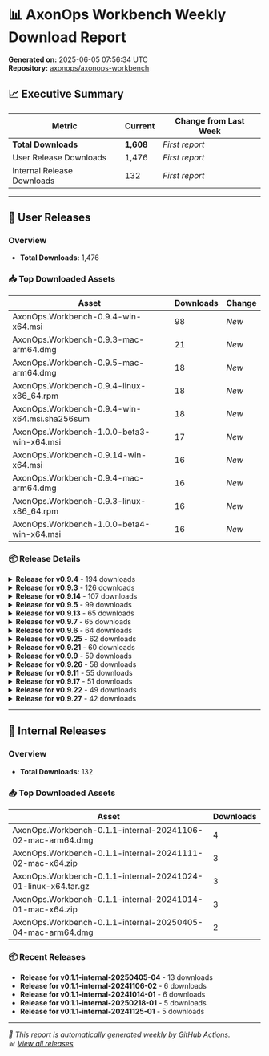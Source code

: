 # 📊 AxonOps Workbench Weekly Download Report

**Generated on:** 2025-06-05 07:56:34 UTC  
**Repository:** [axonops/axonops-workbench](https://github.com/axonops/axonops-workbench)

## 📈 Executive Summary

| Metric | Current | Change from Last Week |
|--------|---------|----------------------|
| **Total Downloads** | **1,608** | *First report* |
| User Release Downloads | 1,476 | *First report* |
| Internal Release Downloads | 132 | *First report* |

---

## 🚀 User Releases

### Overview
- **Total Downloads:** 1,476

### 📥 Top Downloaded Assets

| Asset | Downloads | Change |
|-------|-----------|--------|
| AxonOps.Workbench-0.9.4-win-x64.msi | 98 | *New* |
| AxonOps.Workbench-0.9.3-mac-arm64.dmg | 21 | *New* |
| AxonOps.Workbench-0.9.5-mac-arm64.dmg | 18 | *New* |
| AxonOps.Workbench-0.9.4-linux-x86_64.rpm | 18 | *New* |
| AxonOps.Workbench-0.9.4-win-x64.msi.sha256sum | 18 | *New* |
| AxonOps.Workbench-1.0.0-beta3-win-x64.msi | 17 | *New* |
| AxonOps.Workbench-0.9.14-win-x64.msi | 16 | *New* |
| AxonOps.Workbench-0.9.4-mac-arm64.dmg | 16 | *New* |
| AxonOps.Workbench-0.9.3-linux-x86_64.rpm | 16 | *New* |
| AxonOps.Workbench-1.0.0-beta4-win-x64.msi | 16 | *New* |

### 📦 Release Details

<details>
<summary><strong>Release for v0.9.4</strong> - 194 downloads</summary>

- **Version:** [v0.9.4](https://github.com/axonops/axonops-workbench/releases/tag/v0.9.4)
- **Published:** 2025-01-27
- **Total Downloads:** 194

| Asset | Downloads | Size | Link |
|-------|-----------|------|------|
| AxonOps.Workbench-0.9.4-win-x64.msi | 98 | 174.0 MB | [⬇](https://github.com/axonops/axonops-workbench/releases/download/v0.9.4/AxonOps.Workbench-0.9.4-win-x64.msi) |
| AxonOps.Workbench-0.9.4-linux-x86_64.rpm | 18 | 143.7 MB | [⬇](https://github.com/axonops/axonops-workbench/releases/download/v0.9.4/AxonOps.Workbench-0.9.4-linux-x86_64.rpm) |
| AxonOps.Workbench-0.9.4-win-x64.msi.s... | 18 | 102.0 B | [⬇](https://github.com/axonops/axonops-workbench/releases/download/v0.9.4/AxonOps.Workbench-0.9.4-win-x64.msi.sha256sum) |
| AxonOps.Workbench-0.9.4-mac-arm64.dmg | 16 | 160.3 MB | [⬇](https://github.com/axonops/axonops-workbench/releases/download/v0.9.4/AxonOps.Workbench-0.9.4-mac-arm64.dmg) |
| AxonOps.Workbench-0.9.4-linux-amd64.deb | 6 | 143.5 MB | [⬇](https://github.com/axonops/axonops-workbench/releases/download/v0.9.4/AxonOps.Workbench-0.9.4-linux-amd64.deb) |

</details>

<details>
<summary><strong>Release for v0.9.3</strong> - 126 downloads</summary>

- **Version:** [v0.9.3](https://github.com/axonops/axonops-workbench/releases/tag/v0.9.3)
- **Published:** 2024-12-23
- **Total Downloads:** 126

| Asset | Downloads | Size | Link |
|-------|-----------|------|------|
| AxonOps.Workbench-0.9.3-mac-arm64.dmg | 21 | 160.2 MB | [⬇](https://github.com/axonops/axonops-workbench/releases/download/v0.9.3/AxonOps.Workbench-0.9.3-mac-arm64.dmg) |
| AxonOps.Workbench-0.9.3-linux-x86_64.rpm | 16 | 143.7 MB | [⬇](https://github.com/axonops/axonops-workbench/releases/download/v0.9.3/AxonOps.Workbench-0.9.3-linux-x86_64.rpm) |
| AxonOps.Workbench-0.9.3-win-x64.msi | 8 | 173.9 MB | [⬇](https://github.com/axonops/axonops-workbench/releases/download/v0.9.3/AxonOps.Workbench-0.9.3-win-x64.msi) |
| AxonOps.Workbench-0.9.3-win-x64.exe | 7 | 173.0 MB | [⬇](https://github.com/axonops/axonops-workbench/releases/download/v0.9.3/AxonOps.Workbench-0.9.3-win-x64.exe) |
| AxonOps.Workbench-0.9.3-mac-arm64.dmg... | 6 | 104.0 B | [⬇](https://github.com/axonops/axonops-workbench/releases/download/v0.9.3/AxonOps.Workbench-0.9.3-mac-arm64.dmg.sha256sum) |

</details>

<details>
<summary><strong>Release for v0.9.14</strong> - 107 downloads</summary>

- **Version:** [v0.9.14](https://github.com/axonops/axonops-workbench/releases/tag/v0.9.14)
- **Published:** 2025-04-06
- **Total Downloads:** 107

| Asset | Downloads | Size | Link |
|-------|-----------|------|------|
| AxonOps.Workbench-0.9.14-win-x64.msi | 16 | 172.9 MB | [⬇](https://github.com/axonops/axonops-workbench/releases/download/v0.9.14/AxonOps.Workbench-0.9.14-win-x64.msi) |
| AxonOps.Workbench-0.9.14-linux-x86_64... | 14 | 129.8 MB | [⬇](https://github.com/axonops/axonops-workbench/releases/download/v0.9.14/AxonOps.Workbench-0.9.14-linux-x86_64.rpm) |
| AxonOps.Workbench-0.9.14-mac-arm64.dmg | 11 | 159.6 MB | [⬇](https://github.com/axonops/axonops-workbench/releases/download/v0.9.14/AxonOps.Workbench-0.9.14-mac-arm64.dmg) |
| AxonOps.Workbench-0.9.14-linux-aarch6... | 10 | 124.5 MB | [⬇](https://github.com/axonops/axonops-workbench/releases/download/v0.9.14/AxonOps.Workbench-0.9.14-linux-aarch64.rpm) |
| AxonOps.Workbench-0.9.14-linux-amd64.deb | 8 | 129.6 MB | [⬇](https://github.com/axonops/axonops-workbench/releases/download/v0.9.14/AxonOps.Workbench-0.9.14-linux-amd64.deb) |

</details>

<details>
<summary><strong>Release for v0.9.5</strong> - 99 downloads</summary>

- **Version:** [v0.9.5](https://github.com/axonops/axonops-workbench/releases/tag/v0.9.5)
- **Published:** 2025-02-24
- **Total Downloads:** 99

| Asset | Downloads | Size | Link |
|-------|-----------|------|------|
| AxonOps.Workbench-0.9.5-mac-arm64.dmg | 18 | 161.4 MB | [⬇](https://github.com/axonops/axonops-workbench/releases/download/v0.9.5/AxonOps.Workbench-0.9.5-mac-arm64.dmg) |
| AxonOps.Workbench-0.9.5-linux-amd64.deb | 13 | 144.5 MB | [⬇](https://github.com/axonops/axonops-workbench/releases/download/v0.9.5/AxonOps.Workbench-0.9.5-linux-amd64.deb) |
| AxonOps.Workbench-0.9.5-linux-x86_64.rpm | 10 | 144.4 MB | [⬇](https://github.com/axonops/axonops-workbench/releases/download/v0.9.5/AxonOps.Workbench-0.9.5-linux-x86_64.rpm) |
| AxonOps.Workbench-0.9.5-linux-aarch64... | 10 | 138.8 MB | [⬇](https://github.com/axonops/axonops-workbench/releases/download/v0.9.5/AxonOps.Workbench-0.9.5-linux-aarch64.rpm) |
| AxonOps.Workbench-0.9.5-win-x64.msi | 6 | 174.9 MB | [⬇](https://github.com/axonops/axonops-workbench/releases/download/v0.9.5/AxonOps.Workbench-0.9.5-win-x64.msi) |

</details>

<details>
<summary><strong>Release for v0.9.13</strong> - 65 downloads</summary>

- **Version:** [v0.9.13](https://github.com/axonops/axonops-workbench/releases/tag/v0.9.13)
- **Published:** 2025-04-02
- **Total Downloads:** 65

| Asset | Downloads | Size | Link |
|-------|-----------|------|------|
| AxonOps.Workbench-0.9.13-linux-aarch6... | 11 | 139.2 MB | [⬇](https://github.com/axonops/axonops-workbench/releases/download/v0.9.13/AxonOps.Workbench-0.9.13-linux-aarch64.rpm) |
| AxonOps.Workbench-0.9.13-linux-x86_64... | 9 | 144.5 MB | [⬇](https://github.com/axonops/axonops-workbench/releases/download/v0.9.13/AxonOps.Workbench-0.9.13-linux-x86_64.rpm) |
| AxonOps.Workbench-0.9.13-mac-arm64.dmg | 6 | 161.7 MB | [⬇](https://github.com/axonops/axonops-workbench/releases/download/v0.9.13/AxonOps.Workbench-0.9.13-mac-arm64.dmg) |
| AxonOps.Workbench-0.9.13-win-x64.msi.... | 3 | 103.0 B | [⬇](https://github.com/axonops/axonops-workbench/releases/download/v0.9.13/AxonOps.Workbench-0.9.13-win-x64.msi.sha256sum) |
| AxonOps.Workbench-0.9.13-win-x64.msi | 3 | 175.2 MB | [⬇](https://github.com/axonops/axonops-workbench/releases/download/v0.9.13/AxonOps.Workbench-0.9.13-win-x64.msi) |

</details>

<details>
<summary><strong>Release for v0.9.7</strong> - 65 downloads</summary>

- **Version:** [v0.9.7](https://github.com/axonops/axonops-workbench/releases/tag/v0.9.7)
- **Published:** 2025-03-17
- **Total Downloads:** 65

| Asset | Downloads | Size | Link |
|-------|-----------|------|------|
| AxonOps.Workbench-0.9.7-linux-x86_64.rpm | 12 | 144.5 MB | [⬇](https://github.com/axonops/axonops-workbench/releases/download/v0.9.7/AxonOps.Workbench-0.9.7-linux-x86_64.rpm) |
| AxonOps.Workbench-0.9.7-linux-aarch64... | 11 | 139.2 MB | [⬇](https://github.com/axonops/axonops-workbench/releases/download/v0.9.7/AxonOps.Workbench-0.9.7-linux-aarch64.rpm) |
| AxonOps.Workbench-0.9.7-mac-arm64.zip | 5 | 172.9 MB | [⬇](https://github.com/axonops/axonops-workbench/releases/download/v0.9.7/AxonOps.Workbench-0.9.7-mac-arm64.zip) |
| AxonOps.Workbench-0.9.7-win-x64.msi.s... | 3 | 102.0 B | [⬇](https://github.com/axonops/axonops-workbench/releases/download/v0.9.7/AxonOps.Workbench-0.9.7-win-x64.msi.sha256sum) |
| AxonOps.Workbench-0.9.7-mac-arm64.zip... | 3 | 104.0 B | [⬇](https://github.com/axonops/axonops-workbench/releases/download/v0.9.7/AxonOps.Workbench-0.9.7-mac-arm64.zip.sha256sum) |

</details>

<details>
<summary><strong>Release for v0.9.6</strong> - 64 downloads</summary>

- **Version:** [v0.9.6](https://github.com/axonops/axonops-workbench/releases/tag/v0.9.6)
- **Published:** 2025-03-16
- **Total Downloads:** 64

| Asset | Downloads | Size | Link |
|-------|-----------|------|------|
| AxonOps.Workbench-0.9.6-linux-aarch64... | 10 | 139.1 MB | [⬇](https://github.com/axonops/axonops-workbench/releases/download/v0.9.6/AxonOps.Workbench-0.9.6-linux-aarch64.rpm) |
| AxonOps.Workbench-0.9.6-linux-x86_64.rpm | 9 | 144.4 MB | [⬇](https://github.com/axonops/axonops-workbench/releases/download/v0.9.6/AxonOps.Workbench-0.9.6-linux-x86_64.rpm) |
| AxonOps.Workbench-0.9.6-mac-arm64.dmg | 5 | 161.6 MB | [⬇](https://github.com/axonops/axonops-workbench/releases/download/v0.9.6/AxonOps.Workbench-0.9.6-mac-arm64.dmg) |
| AxonOps.Workbench-0.9.6-mac-arm64.zip | 4 | 172.8 MB | [⬇](https://github.com/axonops/axonops-workbench/releases/download/v0.9.6/AxonOps.Workbench-0.9.6-mac-arm64.zip) |
| AxonOps.Workbench-0.9.6-win-x64.msi.s... | 3 | 102.0 B | [⬇](https://github.com/axonops/axonops-workbench/releases/download/v0.9.6/AxonOps.Workbench-0.9.6-win-x64.msi.sha256sum) |

</details>

<details>
<summary><strong>Release for v0.9.25</strong> - 62 downloads</summary>

- **Version:** [v0.9.25](https://github.com/axonops/axonops-workbench/releases/tag/v0.9.25)
- **Published:** 2025-05-21
- **Total Downloads:** 62

| Asset | Downloads | Size | Link |
|-------|-----------|------|------|
| AxonOps.Workbench-0.9.25-linux-x86_64... | 13 | 129.5 MB | [⬇](https://github.com/axonops/axonops-workbench/releases/download/v0.9.25/AxonOps.Workbench-0.9.25-linux-x86_64.rpm) |
| AxonOps.Workbench-0.9.25-mac-arm64.dmg | 12 | 159.2 MB | [⬇](https://github.com/axonops/axonops-workbench/releases/download/v0.9.25/AxonOps.Workbench-0.9.25-mac-arm64.dmg) |
| AxonOps.Workbench-0.9.25-linux-aarch6... | 10 | 124.4 MB | [⬇](https://github.com/axonops/axonops-workbench/releases/download/v0.9.25/AxonOps.Workbench-0.9.25-linux-aarch64.rpm) |
| AxonOps.Workbench-0.9.25-win-x64.msi | 5 | 174.5 MB | [⬇](https://github.com/axonops/axonops-workbench/releases/download/v0.9.25/AxonOps.Workbench-0.9.25-win-x64.msi) |
| AxonOps.Workbench-0.9.25-mac-arm64.zip | 4 | 170.3 MB | [⬇](https://github.com/axonops/axonops-workbench/releases/download/v0.9.25/AxonOps.Workbench-0.9.25-mac-arm64.zip) |

</details>

<details>
<summary><strong>Release for v0.9.21</strong> - 60 downloads</summary>

- **Version:** [v0.9.21](https://github.com/axonops/axonops-workbench/releases/tag/v0.9.21)
- **Published:** 2025-05-05
- **Total Downloads:** 60

| Asset | Downloads | Size | Link |
|-------|-----------|------|------|
| AxonOps.Workbench-0.9.21-win-x64.msi | 11 | 174.5 MB | [⬇](https://github.com/axonops/axonops-workbench/releases/download/v0.9.21/AxonOps.Workbench-0.9.21-win-x64.msi) |
| AxonOps.Workbench-0.9.21-linux-aarch6... | 11 | 124.4 MB | [⬇](https://github.com/axonops/axonops-workbench/releases/download/v0.9.21/AxonOps.Workbench-0.9.21-linux-aarch64.rpm) |
| AxonOps.Workbench-0.9.21-linux-x86_64... | 9 | 129.5 MB | [⬇](https://github.com/axonops/axonops-workbench/releases/download/v0.9.21/AxonOps.Workbench-0.9.21-linux-x86_64.rpm) |
| AxonOps.Workbench-0.9.21-win-x64.msi.... | 4 | 103.0 B | [⬇](https://github.com/axonops/axonops-workbench/releases/download/v0.9.21/AxonOps.Workbench-0.9.21-win-x64.msi.sha256sum) |
| AxonOps.Workbench-0.9.21-win-x64.exe | 4 | 173.2 MB | [⬇](https://github.com/axonops/axonops-workbench/releases/download/v0.9.21/AxonOps.Workbench-0.9.21-win-x64.exe) |

</details>

<details>
<summary><strong>Release for v0.9.9</strong> - 59 downloads</summary>

- **Version:** [v0.9.9](https://github.com/axonops/axonops-workbench/releases/tag/v0.9.9)
- **Published:** 2025-03-22
- **Total Downloads:** 59

| Asset | Downloads | Size | Link |
|-------|-----------|------|------|
| AxonOps.Workbench-0.9.9-linux-x86_64.rpm | 12 | 144.5 MB | [⬇](https://github.com/axonops/axonops-workbench/releases/download/v0.9.9/AxonOps.Workbench-0.9.9-linux-x86_64.rpm) |
| AxonOps.Workbench-0.9.9-mac-arm64.dmg | 12 | 161.7 MB | [⬇](https://github.com/axonops/axonops-workbench/releases/download/v0.9.9/AxonOps.Workbench-0.9.9-mac-arm64.dmg) |
| AxonOps.Workbench-0.9.9-linux-aarch64... | 11 | 139.2 MB | [⬇](https://github.com/axonops/axonops-workbench/releases/download/v0.9.9/AxonOps.Workbench-0.9.9-linux-aarch64.rpm) |
| AxonOps.Workbench-0.9.9-mac-x64.dmg | 7 | 169.5 MB | [⬇](https://github.com/axonops/axonops-workbench/releases/download/v0.9.9/AxonOps.Workbench-0.9.9-mac-x64.dmg) |
| AxonOps.Workbench-0.9.9-win-x64.msi | 4 | 175.1 MB | [⬇](https://github.com/axonops/axonops-workbench/releases/download/v0.9.9/AxonOps.Workbench-0.9.9-win-x64.msi) |

</details>

<details>
<summary><strong>Release for v0.9.26</strong> - 58 downloads</summary>

- **Version:** [v0.9.26](https://github.com/axonops/axonops-workbench/releases/tag/v0.9.26)
- **Published:** 2025-06-02
- **Total Downloads:** 58

| Asset | Downloads | Size | Link |
|-------|-----------|------|------|
| AxonOps.Workbench-0.9.26-win-x64.msi | 15 | 174.5 MB | [⬇](https://github.com/axonops/axonops-workbench/releases/download/v0.9.26/AxonOps.Workbench-0.9.26-win-x64.msi) |
| AxonOps.Workbench-0.9.26-linux-x86_64... | 12 | 129.5 MB | [⬇](https://github.com/axonops/axonops-workbench/releases/download/v0.9.26/AxonOps.Workbench-0.9.26-linux-x86_64.rpm) |
| AxonOps.Workbench-0.9.26-linux-aarch6... | 11 | 124.4 MB | [⬇](https://github.com/axonops/axonops-workbench/releases/download/v0.9.26/AxonOps.Workbench-0.9.26-linux-aarch64.rpm) |
| AxonOps.Workbench-0.9.26-win-x64.msi.... | 2 | 103.0 B | [⬇](https://github.com/axonops/axonops-workbench/releases/download/v0.9.26/AxonOps.Workbench-0.9.26-win-x64.msi.sha256sum) |
| AxonOps.Workbench-0.9.26-mac-arm64.zi... | 2 | 105.0 B | [⬇](https://github.com/axonops/axonops-workbench/releases/download/v0.9.26/AxonOps.Workbench-0.9.26-mac-arm64.zip.sha256sum) |

</details>

<details>
<summary><strong>Release for v0.9.11</strong> - 55 downloads</summary>

- **Version:** [v0.9.11](https://github.com/axonops/axonops-workbench/releases/tag/v0.9.11)
- **Published:** 2025-03-29
- **Total Downloads:** 55

| Asset | Downloads | Size | Link |
|-------|-----------|------|------|
| AxonOps.Workbench-0.9.11-linux-x86_64... | 10 | 144.4 MB | [⬇](https://github.com/axonops/axonops-workbench/releases/download/v0.9.11/AxonOps.Workbench-0.9.11-linux-x86_64.rpm) |
| AxonOps.Workbench-0.9.11-linux-aarch6... | 10 | 139.2 MB | [⬇](https://github.com/axonops/axonops-workbench/releases/download/v0.9.11/AxonOps.Workbench-0.9.11-linux-aarch64.rpm) |
| AxonOps.Workbench-0.9.11-win-x64.msi.... | 3 | 103.0 B | [⬇](https://github.com/axonops/axonops-workbench/releases/download/v0.9.11/AxonOps.Workbench-0.9.11-win-x64.msi.sha256sum) |
| AxonOps.Workbench-0.9.11-mac-arm64.zi... | 3 | 105.0 B | [⬇](https://github.com/axonops/axonops-workbench/releases/download/v0.9.11/AxonOps.Workbench-0.9.11-mac-arm64.zip.sha256sum) |
| AxonOps.Workbench-0.9.11-mac-arm64.zip | 3 | 172.9 MB | [⬇](https://github.com/axonops/axonops-workbench/releases/download/v0.9.11/AxonOps.Workbench-0.9.11-mac-arm64.zip) |

</details>

<details>
<summary><strong>Release for v0.9.17</strong> - 51 downloads</summary>

- **Version:** [v0.9.17](https://github.com/axonops/axonops-workbench/releases/tag/v0.9.17)
- **Published:** 2025-04-28
- **Total Downloads:** 51

| Asset | Downloads | Size | Link |
|-------|-----------|------|------|
| AxonOps.Workbench-0.9.17-linux-x86_64... | 11 | 129.8 MB | [⬇](https://github.com/axonops/axonops-workbench/releases/download/v0.9.17/AxonOps.Workbench-0.9.17-linux-x86_64.rpm) |
| AxonOps.Workbench-0.9.17-linux-aarch6... | 10 | 124.5 MB | [⬇](https://github.com/axonops/axonops-workbench/releases/download/v0.9.17/AxonOps.Workbench-0.9.17-linux-aarch64.rpm) |
| AxonOps.Workbench-0.9.17-mac-arm64.dmg | 5 | 159.8 MB | [⬇](https://github.com/axonops/axonops-workbench/releases/download/v0.9.17/AxonOps.Workbench-0.9.17-mac-arm64.dmg) |
| AxonOps.Workbench-0.9.17-mac-arm64.zip | 3 | 171.0 MB | [⬇](https://github.com/axonops/axonops-workbench/releases/download/v0.9.17/AxonOps.Workbench-0.9.17-mac-arm64.zip) |
| AxonOps.Workbench-0.9.17-win-x64.msi.... | 2 | 103.0 B | [⬇](https://github.com/axonops/axonops-workbench/releases/download/v0.9.17/AxonOps.Workbench-0.9.17-win-x64.msi.sha256sum) |

</details>

<details>
<summary><strong>Release for v0.9.22</strong> - 49 downloads</summary>

- **Version:** [v0.9.22](https://github.com/axonops/axonops-workbench/releases/tag/v0.9.22)
- **Published:** 2025-05-08
- **Total Downloads:** 49

| Asset | Downloads | Size | Link |
|-------|-----------|------|------|
| AxonOps.Workbench-0.9.22-linux-x86_64... | 11 | 129.5 MB | [⬇](https://github.com/axonops/axonops-workbench/releases/download/v0.9.22/AxonOps.Workbench-0.9.22-linux-x86_64.rpm) |
| AxonOps.Workbench-0.9.22-linux-aarch6... | 10 | 124.4 MB | [⬇](https://github.com/axonops/axonops-workbench/releases/download/v0.9.22/AxonOps.Workbench-0.9.22-linux-aarch64.rpm) |
| AxonOps.Workbench-0.9.22-win-x64.exe | 3 | 173.2 MB | [⬇](https://github.com/axonops/axonops-workbench/releases/download/v0.9.22/AxonOps.Workbench-0.9.22-win-x64.exe) |
| AxonOps.Workbench-0.9.22-win-x64.msi | 2 | 174.5 MB | [⬇](https://github.com/axonops/axonops-workbench/releases/download/v0.9.22/AxonOps.Workbench-0.9.22-win-x64.msi) |
| AxonOps.Workbench-0.9.22-win-x64.msi.... | 2 | 103.0 B | [⬇](https://github.com/axonops/axonops-workbench/releases/download/v0.9.22/AxonOps.Workbench-0.9.22-win-x64.msi.sha256sum) |

</details>

<details>
<summary><strong>Release for v0.9.27</strong> - 42 downloads</summary>

- **Version:** [v0.9.27](https://github.com/axonops/axonops-workbench/releases/tag/v0.9.27)
- **Published:** 2025-06-04
- **Total Downloads:** 42

| Asset | Downloads | Size | Link |
|-------|-----------|------|------|
| AxonOps.Workbench-0.9.27-linux-x86_64... | 10 | 129.5 MB | [⬇](https://github.com/axonops/axonops-workbench/releases/download/v0.9.27/AxonOps.Workbench-0.9.27-linux-x86_64.rpm) |
| AxonOps.Workbench-0.9.27-linux-aarch6... | 9 | 124.4 MB | [⬇](https://github.com/axonops/axonops-workbench/releases/download/v0.9.27/AxonOps.Workbench-0.9.27-linux-aarch64.rpm) |
| AxonOps.Workbench-0.9.27-mac-arm64.dmg | 3 | 159.5 MB | [⬇](https://github.com/axonops/axonops-workbench/releases/download/v0.9.27/AxonOps.Workbench-0.9.27-mac-arm64.dmg) |
| AxonOps.Workbench-0.9.27-win-x64.msi.... | 2 | 103.0 B | [⬇](https://github.com/axonops/axonops-workbench/releases/download/v0.9.27/AxonOps.Workbench-0.9.27-win-x64.msi.sha256sum) |
| AxonOps.Workbench-0.9.27-mac-arm64.zi... | 2 | 105.0 B | [⬇](https://github.com/axonops/axonops-workbench/releases/download/v0.9.27/AxonOps.Workbench-0.9.27-mac-arm64.zip.sha256sum) |

</details>

---

## 🔧 Internal Releases

### Overview
- **Total Downloads:** 132

### 📥 Top Downloaded Assets

| Asset | Downloads |
|-------|-----------|
| AxonOps.Workbench-0.1.1-internal-20241106-02-mac-arm64.dmg | 4 |
| AxonOps.Workbench-0.1.1-internal-20241111-02-mac-x64.zip | 3 |
| AxonOps.Workbench-0.1.1-internal-20241024-01-linux-x64.tar.gz | 3 |
| AxonOps.Workbench-0.1.1-internal-20241014-01-mac-x64.zip | 3 |
| AxonOps.Workbench-0.1.1-internal-20250405-04-mac-arm64.dmg | 2 |

### 📦 Recent Releases

- **Release for v0.1.1-internal-20250405-04** - 13 downloads
- **Release for v0.1.1-internal-20241106-02** - 6 downloads
- **Release for v0.1.1-internal-20241014-01** - 6 downloads
- **Release for v0.1.1-internal-20250218-01** - 5 downloads
- **Release for v0.1.1-internal-20241125-01** - 5 downloads

---

*📅 This report is automatically generated weekly by GitHub Actions.*  
*📊 [View all releases](https://github.com/axonops/axonops-workbench/releases)*

